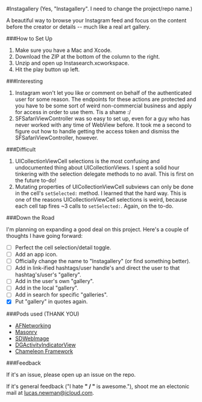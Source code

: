 #Instagallery
(Yes, "Instagallery". I need to change the project/repo name.)

A beautiful way to browse your Instagram feed and focus on the content before the creator or details -- much like a real art gallery.

###How to Set Up

1. Make sure you have a Mac and Xcode.
2. Download the ZIP at the bottom of the column to the right.
3. Unzip and open up Instasearch.xcworkspace.
4. Hit the play button up left.

###Interesting

1. Instagram won't let you like or comment on behalf of the authenticated user for some reason. The endpoints for these actions are protected and you have to be some sort of weird non-commercial business and apply for access in order to use them. Tis a shame :/
2. SFSafariViewController was so easy to set up, even for a guy who has never worked with any time of WebView before. It took me a second to figure out how to handle getting the access token and dismiss the SFSafariViewController, however.

###Difficult

1. UICollectionViewCell selections is the most confusing and undocumented thing about UICollectionViews. I spent a solid hour tinkering with the selection delegate methods to no avail. This is first on the future to-do!
2. Mutating properties of UICollectionViewCell subviews can only be done in the cell's `setSelected:` method. I learned that the hard way. This is one of the reasons UICollectionViewCell selections is weird, because each cell tap fires ~3 calls to `setSelected:`. Again, on the to-do.

###Down the Road

I'm planning on expanding a good deal on this project. Here's a couple of thoughts I have going forward:

- [ ] Perfect the cell selection/detail toggle.
- [ ] Add an app icon.
- [ ] Officially change the name to "Instagallery" (or find something better).
- [ ] Add in link-ified hashtags/user handle's and direct the user to that hashtag's/user's "gallery".
- [ ] Add in the user's own "gallery".
- [ ] Add in the local "gallery".
- [ ] Add in search for specific "galleries".
- [x] Put "gallery" in quotes again.

###Pods used (THANK YOU)
* [AFNetworking](https://github.com/AFNetworking/AFNetworking)
* [Masonry](https://github.com/SnapKit/Masonry)
* [SDWebImage](https://github.com/rs/SDWebImage)
* [DGActivityIndicatorView](https://github.com/gontovnik/DGActivityIndicatorView)
* [Chameleon Framework](https://github.com/ViccAlexander/Chameleon)

###Feedback

If it's an issue, please open up an issue on the repo.

If it's general feedback ("I hate ____" / "____ is awesome."), shoot me an electonic mail at lucas.newman@icloud.com.
